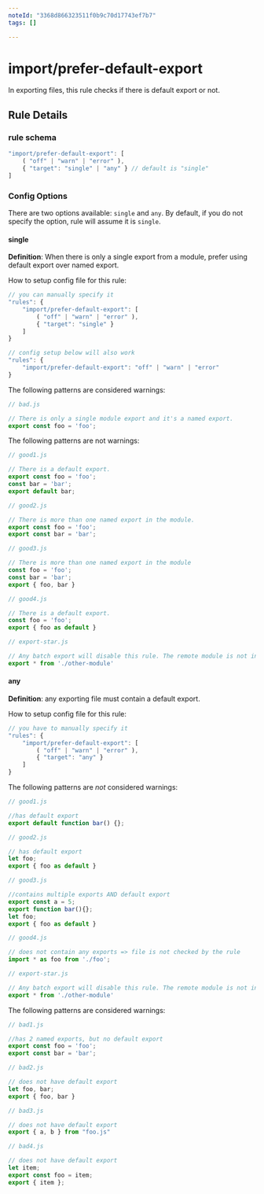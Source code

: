 ```yaml
---
noteId: "3368d866323511f0b9c70d17743ef7b7"
tags: []

---
```


# import/prefer-default-export

<!-- end auto-generated rule header -->

In exporting files, this rule checks if there is default export or not.

## Rule Details

### rule schema

```javascript
"import/prefer-default-export": [
    ( "off" | "warn" | "error" ),
    { "target": "single" | "any" } // default is "single"
]
```

### Config Options

There are two options available: `single` and `any`. By default, if you do not specify the option, rule will assume it is `single`.

#### single

**Definition**: When there is only a single export from a module, prefer using default export over named export.

How to setup config file for this rule:

```javascript
// you can manually specify it
"rules": {
    "import/prefer-default-export": [
        ( "off" | "warn" | "error" ),
        { "target": "single" }
    ]
}

// config setup below will also work
"rules": {
    "import/prefer-default-export": "off" | "warn" | "error"
}
```

The following patterns are considered warnings:

```javascript
// bad.js

// There is only a single module export and it's a named export.
export const foo = 'foo';

```

The following patterns are not warnings:

```javascript
// good1.js

// There is a default export.
export const foo = 'foo';
const bar = 'bar';
export default bar;
```

```javascript
// good2.js

// There is more than one named export in the module.
export const foo = 'foo';
export const bar = 'bar';
```

```javascript
// good3.js

// There is more than one named export in the module
const foo = 'foo';
const bar = 'bar';
export { foo, bar }
```

```javascript
// good4.js

// There is a default export.
const foo = 'foo';
export { foo as default }
```

```javascript
// export-star.js

// Any batch export will disable this rule. The remote module is not inspected.
export * from './other-module'
```

#### any

**Definition**: any exporting file must contain a default export.

How to setup config file for this rule:

```javascript
// you have to manually specify it
"rules": {
    "import/prefer-default-export": [
        ( "off" | "warn" | "error" ),
        { "target": "any" }
    ]
}
```

The following patterns are *not* considered warnings:

```javascript
// good1.js

//has default export
export default function bar() {};
```

```javascript
// good2.js

// has default export
let foo;
export { foo as default }
```

```javascript
// good3.js

//contains multiple exports AND default export
export const a = 5;
export function bar(){};
let foo;
export { foo as default }
```

```javascript
// good4.js

// does not contain any exports => file is not checked by the rule
import * as foo from './foo';﻿
```

```javascript
// export-star.js

// Any batch export will disable this rule. The remote module is not inspected.
export * from './other-module'
```

The following patterns are considered warnings:

```javascript
// bad1.js

//has 2 named exports, but no default export
export const foo = 'foo';
export const bar = 'bar';
```

```javascript
// bad2.js

// does not have default export
let foo, bar;
export { foo, bar }
```

```javascript
// bad3.js

// does not have default export
export { a, b } from "foo.js"﻿
```

```javascript
// bad4.js

// does not have default export
let item;
export const foo = item;
export { item };
```
